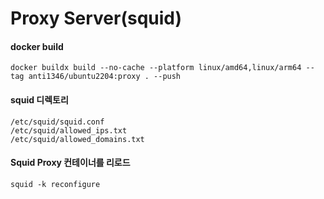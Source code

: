 # Proxy Server(squid)

#### docker build
```
docker buildx build --no-cache --platform linux/amd64,linux/arm64 --tag anti1346/ubuntu2204:proxy . --push
```

#### squid 디렉토리
```
/etc/squid/squid.conf
/etc/squid/allowed_ips.txt
/etc/squid/allowed_domains.txt
```

#### Squid Proxy 컨테이너를 리로드
```
squid -k reconfigure
```
